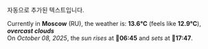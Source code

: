 
자동으로 추가된 텍스트입니다.

<!--START_SECTION:weather:moscow-->
Currently in **Moscow** (RU), the weather is: **13.6°C** (feels like **12.9°C**), ***overcast clouds***<br/>
On *October 08, 2025*, the *sun rises* at 🌅**06:45** and *sets* at 🌇**17:47**.
<!--END_SECTION:weather-->
